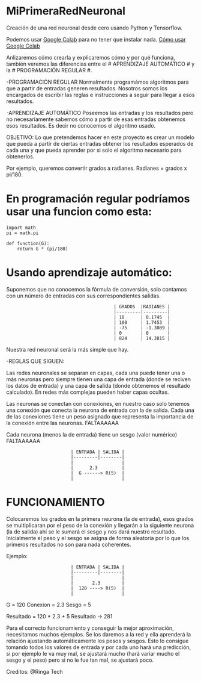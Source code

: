 # MiPrimeraRedNeuronal

Creación de una red neuronal desde cero usando Python y Tensorflow.

Podemos usar [Google Colab](https://colab.research.google.com/) para no tener que instalar nada. 
[Cómo usar Google Colab](googleColabExp.md)


Anlizaremos cómo crearla y explicaremos cómo y por qué funciona, también veremos las diferencias entre el # APRENDIZAJE AUTOMÁTICO # y la # PROGRAMACIÓN REGULAR #.

-PROGRAMACIÓN REGULAR
Normalmente programámos algoritmos para que a partir de entradas generen resultados. Nosotros somos los encargados de escribir las reglas e instrucciones a seguir para llegar a esos resultados.

-APRENDIZAJE AUTOMÁTICO
Poseemos las entradas y los resultados pero no necesariamente sabemos cómo a partir de esas entradas obtenemos esos resultados. Es decir no conocemos el algoritmo usado.


OBJETIVO: 
Lo que pretendemos hacer en este proyecto es crear un modelo que pueda a partir de ciertas entradas obtener los resultados esperados de cada una y que pueda aprender por si solo el algoritmo necesario para obtenerlos.

Por ejemplo, queremos convertir grados a radianes. Radianes = grados x pi/180.

# En programación regular podríamos usar una funcion como esta:

    import math
    pi = math.pi

    def function(G):
        return G * (pi/180)

# Usando aprendizaje automático:
Suponemos que no conocemos la fórmula de conversión, solo contamos con un número de entradas con sus correspondientes salidas.

                                            | GRADOS  |RADIANES |
                                            |---------|---------|
                                            | 10      | 0.1745  |
                                            | 100     | 1.7453  |
                                            | -75     | -1.3089 |
                                            | 0       | 0       |
                                            | 824     | 14.3815 |

Nuestra red neuronal será la más simple que hay.

-REGLAS QUE SIGUEN:

Las redes neuronales se separan en capas, cada una puede tener una o más neuronas pero siempre tienen una capa de entrada (donde se reciven los datos de entrada) y una capa de salida (donde obtenemos el resultado calculado). En redes más complejas pueden haber capas ocultas.

Las neuronas se conectan con conexiones, en nuestro caso solo tenemos una conexión que conecta la neurona de entrada con la de salida. Cada una de las conexiones tiene un peso asignado que representa la importancia de la conexión entre las neuronas.   FALTAAAAAA

Cada neurona (menos la de entrada) tiene un sesgo (valor numérico) FALTAAAAAA


                            | ENTRADA | SALIDA |
                            |---------|--------|
                            |                  |
                            |      2.3         |
                            |  G ------> R(5)  |
                            |                  |

# FUNCIONAMIENTO

Colocaremos los grados en la primera neurona (la de entrada), esos grados se multiplicaran por el peso de la conexión y llegarán a la siguiente neurona (la de salida) ahí se le sumará el sesgo y nos dará nuestro resultado.
Inicialmente el peso y el sesgo se asigna de forma aleatoria por lo que los primeros resultados no son para nada coherentes.

Ejemplo:    

                            | ENTRADA | SALIDA |
                            |---------|--------|
                            |                  |
                            |       2.3        |
                            |  120 ----> R(5)  |
                            |                  |


G = 120     Conexion = 2.3   Sesgo = 5

Resultado = 120 * 2.3 + 5
Resultado  ->   281


Para el correcto funcionamiento y conseguir la mejor aproximación, necesitamos muchos ejemplos.
Se los daremos a la red y ella aprenderá la relación ajustando automáticamente los pesos y sesgos. Esto lo consigue tomando todos los valores de entrada y por cada uno hará una predicción, si por ejemplo le va muy mal, se ajustará mucho (hará variar mucho el sesgo y el peso) pero si no le fue tan mal, se ajustará poco.







Creditos: @Ringa Tech